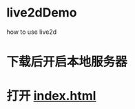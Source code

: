 # live2dDemo
how to use live2d
# 下载后开启本地服务器
# 打开 [index.html](https://lyy289065406.github.io/live2dDemo)
